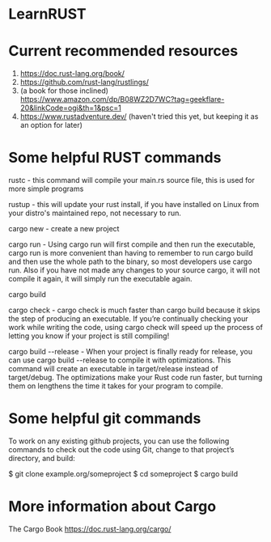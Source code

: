 # LearnRUST

# Current recommended resources #

1. https://doc.rust-lang.org/book/
2. https://github.com/rust-lang/rustlings/
3. (a book for those inclined) https://www.amazon.com/dp/B08WZ2D7WC?tag=geekflare-20&linkCode=ogi&th=1&psc=1
4. https://www.rustadventure.dev/ (haven't tried this yet, but keeping it as an option for later)

# Some helpful RUST commands

rustc - this command will compile your main.rs source file, this is used for more simple programs

rustup - this will update your rust install, if you have installed on Linux from your distro's maintained repo, not necessary to run.

cargo new - create a new project

cargo run - Using cargo run will first compile and then run the executable, cargo run is more convenient than having to remember to run cargo build and then use the whole path to the binary, so most developers use cargo run. Also if you have not made any changes to your source cargo, it will not compile it again, it will simply run the executable again. 

cargo build

cargo check - cargo check is much faster than cargo build because it skips the step of producing an executable. If you’re continually checking your work while writing the code, using cargo check will speed up the process of letting you know if your project is still compiling!

cargo build --release - When your project is finally ready for release, you can use cargo build --release to compile it with optimizations. This command will create an executable in target/release instead of target/debug. The optimizations make your Rust code run faster, but turning them on lengthens the time it takes for your program to compile. 

# Some helpful git commands

To work on any existing github projects, you can use the following commands to check out the code using Git, change to that project’s directory, and build: 

$ git clone example.org/someproject
$ cd someproject
$ cargo build

# More information about Cargo 

The Cargo Book
https://doc.rust-lang.org/cargo/
